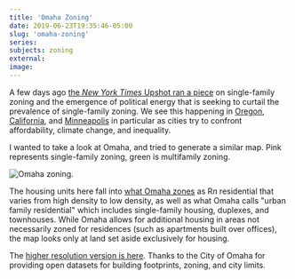 ```yaml
---
title: 'Omaha Zoning'
date: 2019-06-23T19:35:46-05:00
slug: 'omaha-zoning'
series:
subjects: zoning
external:
image:
---
```


A few days ago [the *New York Times* Upshot ran a piece](https://www.nytimes.com/interactive/2019/06/18/upshot/cities-across-america-question-single-family-zoning.html) on single-family zoning and the emergence of political energy that is seeking to curtail the prevalence of single-family zoning. We see this happening in [Oregon](https://www.wweek.com/news/state/2018/12/14/could-oregon-become-the-first-state-to-ban-single-family-zoning/), [California](https://www.latimes.com/opinion/livable-city/la-ol-sb50-single-family-20190424-story.html), and [Minneapolis](https://www.nytimes.com/2018/12/13/us/minneapolis-single-family-zoning.html) in particular as cities try to confront affordability, climate change, and inequality. 

I wanted to take a look at Omaha, and tried to generate a similar map. Pink represents single-family zoning, green is multifamily zoning.

![Omaha zoning.](https://jasonheppler.org/projects/omaha-zoning/oma.png)

The housing units here fall into [what Omaha zones](https://urbanplanning.cityofomaha.org/57-zoning/90-residential-and-agriculture-zoning-districts) as R*n* residential that varies from high density to low density, as well as what Omaha calls "urban family residential" which includes single-family housing, duplexes, and townhouses. While Omaha allows for additional housing in areas not necessarily zoned for residences (such as apartments built over offices), the map looks only at land set aside exclusively for housing. 

The [higher resolution version is here](https://jasonheppler.org/projects/omaha-zoning/oma.png). Thanks to the City of Omaha for providing open datasets for building footprints, zoning, and city limits.
